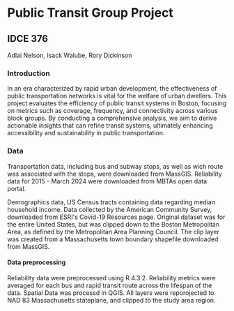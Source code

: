 # Public Transit Group Project
## IDCE 376
Adlai Nelson, Isack Walube, Rory Dickinson

### Introduction
In an era characterized by rapid urban development, the effectiveness of public transportation networks is vital for the welfare of urban dwellers. This project evaluates the efficiency of public transit systems in Boston, focusing on metrics such as coverage, frequency, and connectivity across various block groups. By conducting a comprehensive analysis, we aim to derive actionable insights that can refine transit systems, ultimately enhancing accessibility and sustainability in public transportation.


### Data

Transportation data, including bus and subway stops, as well as wich route was associated with the stops, were downloaded from MassGIS. Reliability data for 2015 - March 2024 were downloaded from MBTAs open data portal. 

Demographics data, US Census tracts containing data regarding median household income. Data collected by the American Community Survey, downloaded from ESRI's Covid-19 Resources page. Original dataset was for the entire United States, but was clipped down to the Boston Metropolitan Area, as defined by the Metropolitan Area Planning Council. The clip layer was created from a Massachusetts town boundary shapefile downloaded from MassGIS.


#### Data preprocessing

Reliability data were preprocessed using R 4.3.2. Reliability metrics were averaged for each bus and rapid transit route across the lifespan of the data. Spatial Data was processd in QGIS. All layers were reporojected to NAD 83 Massachusetts stateplane, and clipped to the study area region.
